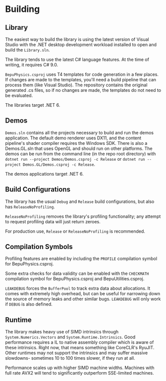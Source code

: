 # Building

## Library

The easiest way to build the library is using the latest version of Visual Studio with the .NET desktop development workload installed to open and build the `Library.sln`.

The library tends to use the latest C# language features. At the time of writing, it requires C# 9.0.

`BepuPhysics.csproj` uses T4 templates for code generation in a few places. If changes are made to the templates, you'll need a build pipeline that can process them (like Visual Studio). The repository contains the original generated .cs files, so if no changes are made, the templates do not need to be evaluated.

The libraries target .NET 6.

## Demos

`Demos.sln` contains all the projects necessary to build and run the demos application. The default demo renderer uses DX11, and the content pipeline's shader compiler requires the Windows SDK. There is also a Demos.GL.sln that uses OpenGL and should run on other platforms. The demos can be run from the command line (in the repo root directory) with `dotnet run --project Demos/Demos.csproj -c Release` or `dotnet run --project Demos.GL/Demos.csproj -c Release`.

The demos applications target .NET 6.

## Build Configurations

The library has the usual `Debug` and `Release` build configurations, but also has `ReleaseNoProfiling`.

`ReleaseNoProfiling` removes the library's profiling functionality; any attempt to request profiling data will just return zeroes.

For production use, `Release` or `ReleaseNoProfiling` is recommended.

## Compilation Symbols

Profiling features are enabled by including the `PROFILE` compilation symbol for BepuPhysics.csproj.

Some extra checks for data validity can be enabled with the `CHECKMATH` compilation symbol for BepuPhysics.csproj and BepuUtilities.csproj.

`LEAKDEBUG` forces the `BufferPool` to track extra data about allocations. It comes with extremely high overhead, but can be useful for narrowing down the source of memory leaks and other similar bugs. `LEAKDEBUG` will only work if `DEBUG` is also defined.

## Runtime

The library makes heavy use of SIMD intrinsics through `System.Numerics.Vectors` and `System.Runtime.Intrinsics`. Good performance requires a IL to native assembly compiler which is aware of these intrinsics. Right now, that means something like CoreCLR's RyuJIT. Other runtimes may not support the intrinsics and may suffer massive slowdowns- sometimes 10 to 100 times slower, if they run at all.

Performance scales up with higher SIMD machine widths. Machines with full rate AVX2 will tend to significantly outperform SSE-limited machines.

